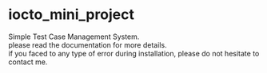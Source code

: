 # iocto_mini_project
Simple Test Case Management System.
<br/>
please read the documentation for more details.
<br/> if you faced to any type of error during installation, please do not hesitate to contact me.
